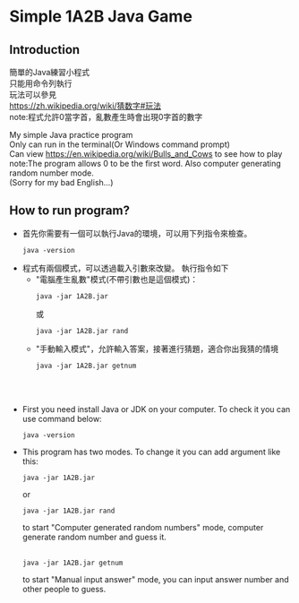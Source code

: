 # Simple 1A2B Java Game
## Introduction
簡單的Java練習小程式<br>
只能用命令列執行<br>
玩法可以參見<br>
https://zh.wikipedia.org/wiki/猜数字#玩法<br>
note:程式允許0當字首，亂數產生時會出現0字首的數字

My simple Java practice program<br>
Only can run in the terminal(Or Windows command prompt)<br>
Can view https://en.wikipedia.org/wiki/Bulls_and_Cows to see how to play<br>
note:The program allows 0 to be the first word. Also computer generating random number mode.<br>
(Sorry for my bad English...)

## How to run program?
* 首先你需要有一個可以執行Java的環境，可以用下列指令來檢查。
  <pre><code>java -version</code></pre>
* 程式有兩個模式，可以透過載入引數來改變。
  執行指令如下
  * "電腦產生亂數"模式(不帶引數也是這個模式)：
    <pre><code>java -jar 1A2B.jar</code></pre>
    或
    <pre><code>java -jar 1A2B.jar rand</code></pre>
  * "手動輸入模式"，允許輸入答案，接著進行猜題，適合你出我猜的情境
    <pre><code>java -jar 1A2B.jar getnum</code></pre>
<br><br>
* First you need install Java or JDK on your computer. To check it you can use command below:
  <pre><code>java -version</code></pre>
* This program has two modes. To change it you can add argument like this:
  <pre><code>java -jar 1A2B.jar</code></pre>
  or
  <pre><code>java -jar 1A2B.jar rand</code></pre>
  to start "Computer generated random numbers" mode, computer generate random number and guess it.
  <br><br>
  <pre><code>java -jar 1A2B.jar getnum</code></pre>
  to start "Manual input answer" mode, you can input answer number and other people to guess.
